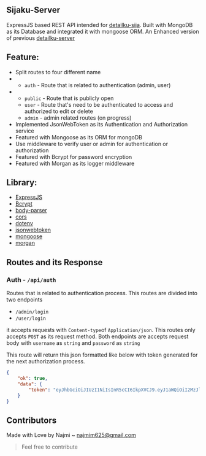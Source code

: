   
## Sijaku-Server
ExpressJS based REST API intended for [detailku-sija](https://github.com/NAoHR/detailku-sija). Built with MongoDB as its Database and integrated it with mongoose ORM. An Enhanced version of previous [detailku-server](https://github.com/NAoHR/detailku-server)

## Feature:
- Split routes to four different name
- 	- `auth` - Route that is related to authentication (admin, user)
- 	- `public` - Route that is publicly open
	- `user` - Route that's need to be authenticated to access and authorized to edit or delete
	- `admin` - admin related routes (on progress)
- Implemented JsonWebToken as its Authentication and Authorization service
- Featured with Mongoose as its ORM for mongoDB
- Use middleware to verify user or admin for authentication or authorization
- Featured with Bcrypt for password encryption
- Featured with Morgan as its logger middleware

## Library:
- [ExpressJS](https://expressjs.com/)
- [Bcrypt](https://www.npmjs.com/package/bcrypt)
- [body-parser](https://www.npmjs.com/package/body-parser)
- [cors](https://www.npmjs.com/package/cors)
- [dotenv](https://www.npmjs.com/package/dotenv)
- [jsonwebtoken](https://www.npmjs.com/package/jsonwebtoken)
- [mongoose](https://www.npmjs.com/package/mongoose)
- [morgan](https://github.com/expressjs/morgan)


## Routes and its Response

### Auth - `/api/auth`
Routes that is related to authentication process. This routes are divided into two endpoints 
-	`/admin/login`
-	`/user/login`

it accepts requests with `Content-type`of `Application/json`. This routes only accepts `POST` as its request method. Both endpoints are accepts request body with `username` as `string` and `password` as `string`

This route will return this json formatted like below with token generated for the next authorization process.
```json
{
	"ok": true,
	"data": {
		"token": "eyJhbGciOiJIUzI1NiIsInR5cCI6IkpXVCJ9.eyJ1aWQiOiI2MzJlNmJlMzExYTVlYzdjM2ZjMDg1YTIiLCJpYXQiOjE2NzU0MzY2OTMsImV4cCI6MTY3NTYwOTQ5M30.IRWS1-GPXWWTntd1SiFFhlzjEhycDBKKDACvbB8_dXQ"
	}
}
```

## Contributors
Made with Love by Najmi ~ [najmim625@gmail.com](mailto:najmim625@gmail.com)

> Feel free to contribute